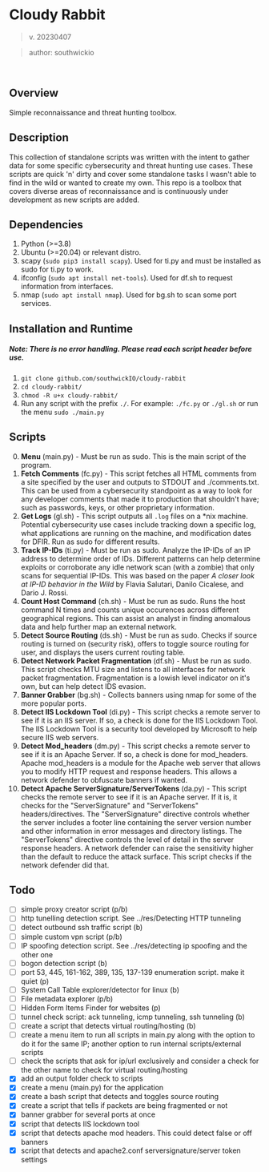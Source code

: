 # Cloudy Rabbit
> v. 20230407

> author: southwickio

<br>

## Overview
Simple reconnaissance and threat hunting toolbox.

## Description
This collection of standalone scripts was written with the intent to gather data for some specific cybersecurity and threat hunting use cases. These scripts are quick 'n' dirty and cover some standalone tasks I wasn't able to find in the wild or wanted to create my own. This repo is a toolbox that covers diverse areas of reconnaissance and is continuously under development as new scripts are added.

## Dependencies
1. Python (>=3.8)
2. Ubuntu (>=20.04) or relevant distro.
3. scapy (`sudo pip3 install scapy`). Used for ti.py and must be installed as sudo for ti.py to work.
4. ifconfig (`sudo apt install net-tools`). Used for df.sh to request information from interfaces.
5. nmap (`sudo apt install nmap`). Used for bg.sh to scan some port services.

## Installation and Runtime
##### Note: There is no error handling. Please read each script header before use. 
1. `git clone github.com/southwickIO/cloudy-rabbit`
2. `cd cloudy-rabbit/`
3. `chmod -R u+x cloudy-rabbit/`
4. Run any script with the prefix `./`. For example: `./fc.py` or `./gl.sh` or run the menu `sudo ./main.py`

## Scripts
0. **Menu** (main.py) - Must be run as sudo. This is the main script of the program.
1. **Fetch Comments** (fc.py) - This script fetches all HTML comments from a site specified by the user and outputs to STDOUT and ./comments.txt. This can be used from a cybersecurity standpoint as a way to look for any developer comments that made it to production that shouldn't have; such as passwords, keys, or other proprietary information.
2. **Get Logs** (gl.sh) - This script outputs all `.log` files on a \*nix machine. Potential cybersecurity use cases include tracking down a specific log, what applications are running on the machine, and modification dates for DFIR. Run as sudo for different results.
3. **Track IP-IDs** (ti.py) - Must be run as sudo. Analyze the IP-IDs of an IP address to determine order of IDs. Different patterns can help determine exploits or corroborate any idle network scan (with a zombie) that only scans for sequential IP-IDs. This was based on the paper *A closer look at IP-ID behavior in the Wild* by Flavia Salutari, Danilo Cicalese, and Dario J. Rossi.
4. **Count Host Command** (ch.sh) - Must be run as sudo. Runs the host command N times and counts unique occurences across different geographical regions. This can assist an analyst in finding anomalous data and help further map an external network.
5. **Detect Source Routing** (ds.sh) - Must be run as sudo. Checks if source routing is turned on (security risk), offers to toggle source routing for user, and displays the users current routing table.
6. **Detect Network Packet Fragmentation** (df.sh) - Must be run as sudo. This script checks MTU size and listens to all interfaces for network packet fragmentation. Fragmentation is a lowish level indicator on it's own, but can help detect IDS evasion.
7. **Banner Grabber** (bg.sh) - Collects banners using nmap for some of the more popular ports.
8. **Detect IIS Lockdown Tool** (di.py) - This script checks a remote server to see if it is an IIS server. If so, a check is done for the IIS Lockdown Tool. The IIS Lockdown Tool is a security tool developed by Microsoft to help secure IIS web servers.
9. **Detect Mod_headers** (dm.py) - This script checks a remote server to see if it is an Apache Server. If so, a check is done for mod_headers. Apache mod_headers is a module for the Apache web server that allows you to modify HTTP request and response headers. This allows a network defender to obfuscate banners if wanted.
10. **Detect Apache ServerSignature/ServerTokens** (da.py) - This script checks the remote server to see if it is an Apache server. If it is, it checks for the "ServerSignature" and "ServerTokens" headers/directives. The "ServerSignature" directive controls whether the server includes a footer line containing the server version number and other information in error messages and directory listings. The "ServerTokens" directive controls the level of detail in the server response headers. A network defender can raise the sensitivity higher than the default to reduce the attack surface. This script checks if the network defender did that.

## Todo
- [ ] simple proxy creator script (p/b)
- [ ] http tunelling detection script. See ../res/Detecting HTTP tunneling
- [ ] detect outbound ssh traffic script (b)
- [ ] simple custom vpn script (p/b)
- [ ] IP spoofing detection script. See ../res/detecting ip spoofing and the other one
- [ ] bogon detection script (b)
- [ ] port 53, 445, 161-162, 389, 135, 137-139 enumeration script. make it quiet (p)
- [ ] System Call Table explorer/detector for linux (b)
- [ ] File metadata explorer (p/b)
- [ ] Hidden Form Items Finder for websites (p) 
- [ ] tunnel check script: ack tunneling, icmp tunneling, ssh tunneling (b)
- [ ] create a script that detects virtual routing/hosting (b)
- [ ] create a menu item to run all scripts in main.py along with the option to do it for the same IP; another option to run internal scripts/external scripts
- [ ] check the scripts that ask for ip/url exclusively and consider a check for the other name to check for virtual routing/hosting
- [x] add an output folder check to scripts
- [x] create a menu (main.py) for the application
- [x] create a bash script that detects and toggles source routing
- [x] create a script that tells if packets are being fragmented or not
- [x] banner grabber for several ports at once
- [x] script that detects IIS lockdown tool
- [x] script that detects apache mod headers. This could detect false or off banners
- [x] script that detects and apache2.conf serversignature/server token settings